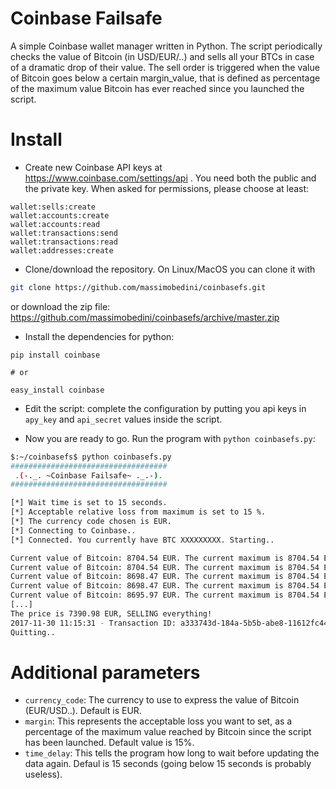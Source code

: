 # Coinbase Failsafe
A simple Coinbase wallet manager written in Python.
The script periodically checks the value of Bitcoin (in USD/EUR/..) and sells all your BTCs in case of a dramatic drop of their value. The sell order is triggered when the value of Bitcoin goes below a certain margin_value, that is defined as percentage of the maximum value Bitcoin has ever reached since you launched the script.

# Install
- Create new Coinbase API keys at https://www.coinbase.com/settings/api . You need both the public and the private key. When asked for permissions, please choose at least: 
```
wallet:sells:create
wallet:accounts:create
wallet:accounts:read
wallet:transactions:send
wallet:transactions:read
wallet:addresses:create
```

- Clone/download the repository. On Linux/MacOS you can clone it with
```bash
git clone https://github.com/massimobedini/coinbasefs.git
```
  or download the zip file: https://github.com/massimobedini/coinbasefs/archive/master.zip

- Install the dependencies for python:
```
pip install coinbase

# or

easy_install coinbase
```

- Edit the script: complete the configuration by putting you api keys in `apy_key` and `api_secret` values inside the script.

- Now you are ready to go. Run the program with `python coinbasefs.py`:
```bash
$:~/coinbasefs$ python coinbasefs.py
###################################
 .(-._. ~Coinbase Failsafe~ ._.-). 
###################################

[*] Wait time is set to 15 seconds.
[*] Acceptable relative loss from maximum is set to 15 %.
[*] The currency code chosen is EUR.
[*] Connecting to Coinbase..
[*] Connected. You currently have BTC XXXXXXXXX. Starting..

Current value of Bitcoin: 8704.54 EUR. The current maximum is 8704.54 EUR and the SELL value is currently set to 7398.86 EUR.
Current value of Bitcoin: 8704.54 EUR. The current maximum is 8704.54 EUR and the SELL value is currently set to 7398.86 EUR.
Current value of Bitcoin: 8698.47 EUR. The current maximum is 8704.54 EUR and the SELL value is currently set to 7398.86 EUR.
Current value of Bitcoin: 8698.47 EUR. The current maximum is 8704.54 EUR and the SELL value is currently set to 7398.86 EUR.
Current value of Bitcoin: 8695.97 EUR. The current maximum is 8704.54 EUR and the SELL value is currently set to 7398.86 EUR.
[...]
The price is 7390.98 EUR, SELLING everything!
2017-11-30 11:15:31 - Transaction ID: a333743d-184a-5b5b-abe8-11612fc44ab5.
Quitting..
```
# Additional parameters
- `currency_code`: The currency to use to express the value of Bitcoin (EUR/USD..). Default is EUR.
- `margin`: This represents the acceptable loss you want to set, as a percentage of the maximum value reached by Bitcoin since the script has been launched. Default value is 15%.
- `time_delay`: This tells the program how long to wait before updating the data again. Defaul is 15 seconds (going below 15 seconds is probably useless).
